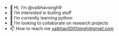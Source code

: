 - 👋 Hi, I’m @vaibhavsingh9
- 👀 I’m interested in builing stuff
- 🌱 I’m currently learning python
- 💞️ I’m looking to collaborate on research projects
- 📫 How to reach me vaibhav0001singh@gmail.com

<!---
vaibhavsingh9/vaibhavsingh9 is a ✨ special ✨ repository because its `README.md` (this file) appears on your GitHub profile.
You can click the Preview link to take a look at your changes.
--->
